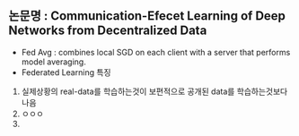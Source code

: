 ## 논문명 : Communication-Efecet Learning of Deep Networks from Decentralized Data

- Fed Avg : combines local SGD on each client with a server that performs model averaging.
- Federated Learning 특징
1. 실제상황의 real-data를 학습하는것이 보편적으로 공개된 data를 학습하는것보다 나음 </br>
2. ㅇㅇㅇ
3.  
